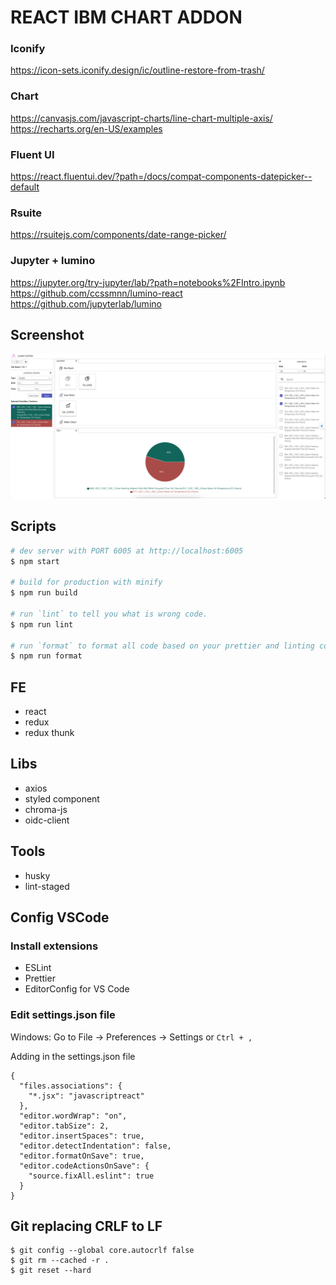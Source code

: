 # REACT IBM CHART ADDON


### Iconify
https://icon-sets.iconify.design/ic/outline-restore-from-trash/

### Chart
https://canvasjs.com/javascript-charts/line-chart-multiple-axis/
https://recharts.org/en-US/examples

### Fluent UI
https://react.fluentui.dev/?path=/docs/compat-components-datepicker--default

### Rsuite
https://rsuitejs.com/components/date-range-picker/

### Jupyter + lumino
https://jupyter.org/try-jupyter/lab/?path=notebooks%2FIntro.ipynb
https://github.com/ccssmnn/lumino-react
https://github.com/jupyterlab/lumino

## Screenshot
![alt text for screen readers](./public/screenshot.png)


## Scripts

```bash
# dev server with PORT 6005 at http://localhost:6005
$ npm start

# build for production with minify
$ npm run build

# run `lint` to tell you what is wrong code.
$ npm run lint

# run `format` to format all code based on your prettier and linting configuration.
$ npm run format
```

## FE

- react
- redux
- redux thunk

## Libs

- axios
- styled component
- chroma-js
- oidc-client

## Tools

- husky
- lint-staged

## Config VSCode

### Install extensions

- ESLint
- Prettier
- EditorConfig for VS Code

### Edit settings.json file

Windows: Go to File -> Preferences -> Settings or `Ctrl + ,`

Adding in the settings.json file

```
{
  "files.associations": {
    "*.jsx": "javascriptreact"
  },
  "editor.wordWrap": "on",
  "editor.tabSize": 2,
  "editor.insertSpaces": true,
  "editor.detectIndentation": false,
  "editor.formatOnSave": true,
  "editor.codeActionsOnSave": {
    "source.fixAll.eslint": true
  }
}
```

## Git replacing CRLF to LF

```
$ git config --global core.autocrlf false
$ git rm --cached -r .
$ git reset --hard
```
